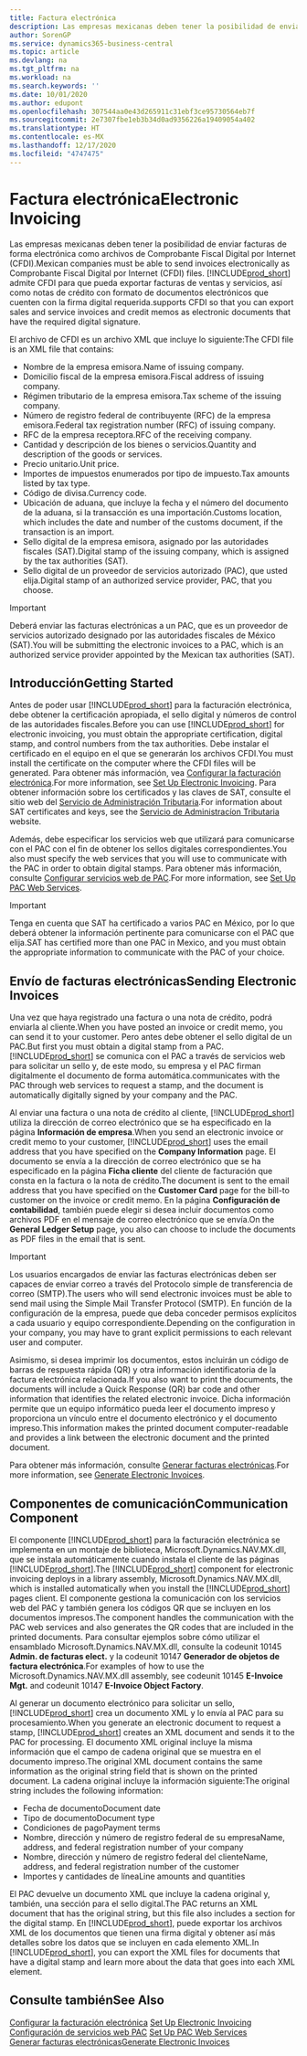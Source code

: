 ```yaml
---
title: Factura electrónica
description: Las empresas mexicanas deben tener la posibilidad de enviar facturas de forma electrónica como archivos de Comprobante Fiscal Digital por Internet (CFDI). Business Central admite CFDI para que pueda exportar facturas de ventas y servicios, y notas de crédito como documentos electrónicos que tienen la firma digital requerida.
author: SorenGP
ms.service: dynamics365-business-central
ms.topic: article
ms.devlang: na
ms.tgt_pltfrm: na
ms.workload: na
ms.search.keywords: ''
ms.date: 10/01/2020
ms.author: edupont
ms.openlocfilehash: 307544aa0e43d265911c31ebf3ce95730564eb7f
ms.sourcegitcommit: 2e7307fbe1eb3b34d0ad9356226a19409054a402
ms.translationtype: HT
ms.contentlocale: es-MX
ms.lasthandoff: 12/17/2020
ms.locfileid: "4747475"
---
```

# <a name="electronic-invoicing"></a><span data-ttu-id="cb206-104">Factura electrónica</span><span class="sxs-lookup"><span data-stu-id="cb206-104">Electronic Invoicing</span></span>
<span data-ttu-id="cb206-105">Las empresas mexicanas deben tener la posibilidad de enviar facturas de forma electrónica como archivos de Comprobante Fiscal Digital por Internet (CFDI).</span><span class="sxs-lookup"><span data-stu-id="cb206-105">Mexican companies must be able to send invoices electronically as Comprobante Fiscal Digital por Internet (CFDI) files.</span></span> [!INCLUDE[prod_short](../../includes/prod_short.md)] <span data-ttu-id="cb206-106">admite CFDI para que pueda exportar facturas de ventas y servicios, así como notas de crédito con formato de documentos electrónicos que cuenten con la firma digital requerida.</span><span class="sxs-lookup"><span data-stu-id="cb206-106">supports CFDI so that you can export sales and service invoices and credit memos as electronic documents that have the required digital signature.</span></span>  

<span data-ttu-id="cb206-107">El archivo de CFDI es un archivo XML que incluye lo siguiente:</span><span class="sxs-lookup"><span data-stu-id="cb206-107">The CFDI file is an XML file that contains:</span></span>  

- <span data-ttu-id="cb206-108">Nombre de la empresa emisora.</span><span class="sxs-lookup"><span data-stu-id="cb206-108">Name of issuing company.</span></span>  
- <span data-ttu-id="cb206-109">Domicilio fiscal de la empresa emisora.</span><span class="sxs-lookup"><span data-stu-id="cb206-109">Fiscal address of issuing company.</span></span>  
- <span data-ttu-id="cb206-110">Régimen tributario de la empresa emisora.</span><span class="sxs-lookup"><span data-stu-id="cb206-110">Tax scheme of the issuing company.</span></span>  
- <span data-ttu-id="cb206-111">Número de registro federal de contribuyente (RFC) de la empresa emisora.</span><span class="sxs-lookup"><span data-stu-id="cb206-111">Federal tax registration number (RFC) of issuing company.</span></span>  
- <span data-ttu-id="cb206-112">RFC de la empresa receptora.</span><span class="sxs-lookup"><span data-stu-id="cb206-112">RFC of the receiving company.</span></span>  
- <span data-ttu-id="cb206-113">Cantidad y descripción de los bienes o servicios.</span><span class="sxs-lookup"><span data-stu-id="cb206-113">Quantity and description of the goods or services.</span></span>  
- <span data-ttu-id="cb206-114">Precio unitario.</span><span class="sxs-lookup"><span data-stu-id="cb206-114">Unit price.</span></span>  
- <span data-ttu-id="cb206-115">Importes de impuestos enumerados por tipo de impuesto.</span><span class="sxs-lookup"><span data-stu-id="cb206-115">Tax amounts listed by tax type.</span></span>  
- <span data-ttu-id="cb206-116">Código de divisa.</span><span class="sxs-lookup"><span data-stu-id="cb206-116">Currency code.</span></span>  
- <span data-ttu-id="cb206-117">Ubicación de aduana, que incluye la fecha y el número del documento de la aduana, si la transacción es una importación.</span><span class="sxs-lookup"><span data-stu-id="cb206-117">Customs location, which includes the date and number of the customs document, if the transaction is an import.</span></span>  
- <span data-ttu-id="cb206-118">Sello digital de la empresa emisora, asignado por las autoridades fiscales (SAT).</span><span class="sxs-lookup"><span data-stu-id="cb206-118">Digital stamp of the issuing company, which is assigned by the tax authorities (SAT).</span></span>  
- <span data-ttu-id="cb206-119">Sello digital de un proveedor de servicios autorizado (PAC), que usted elija.</span><span class="sxs-lookup"><span data-stu-id="cb206-119">Digital stamp of an authorized service provider, PAC, that you choose.</span></span>  

> [!IMPORTANT]  
>  <span data-ttu-id="cb206-120">Deberá enviar las facturas electrónicas a un PAC, que es un proveedor de servicios autorizado designado por las autoridades fiscales de México (SAT).</span><span class="sxs-lookup"><span data-stu-id="cb206-120">You will be submitting the electronic invoices to a PAC, which is an authorized service provider appointed by the Mexican tax authorities (SAT).</span></span>  

## <a name="getting-started"></a><span data-ttu-id="cb206-121">Introducción</span><span class="sxs-lookup"><span data-stu-id="cb206-121">Getting Started</span></span>  
<span data-ttu-id="cb206-122">Antes de poder usar [!INCLUDE[prod_short](../../includes/prod_short.md)] para la facturación electrónica, debe obtener la certificación apropiada, el sello digital y números de control de las autoridades fiscales.</span><span class="sxs-lookup"><span data-stu-id="cb206-122">Before you can use [!INCLUDE[prod_short](../../includes/prod_short.md)] for electronic invoicing, you must obtain the appropriate certification, digital stamp, and control numbers from the tax authorities.</span></span> <span data-ttu-id="cb206-123">Debe instalar el certificado en el equipo en el que se generarán los archivos CFDI.</span><span class="sxs-lookup"><span data-stu-id="cb206-123">You must install the certificate on the computer where the CFDI files will be generated.</span></span> <span data-ttu-id="cb206-124">Para obtener más información, vea [Configurar la facturación electrónica](how-to-set-up-electronic-invoicing.md).</span><span class="sxs-lookup"><span data-stu-id="cb206-124">For more information, see [Set Up Electronic Invoicing](how-to-set-up-electronic-invoicing.md).</span></span> <span data-ttu-id="cb206-125">Para obtener información sobre los certificados y las claves de SAT, consulte el sitio web del [Servicio de Administración Tributaria](https://go.microsoft.com/fwlink/?LinkId=242772).</span><span class="sxs-lookup"><span data-stu-id="cb206-125">For information about SAT certificates and keys, see the [Servicio de Administracíon Tributaria](https://go.microsoft.com/fwlink/?LinkId=242772) website.</span></span>

<span data-ttu-id="cb206-126">Además, debe especificar los servicios web que utilizará para comunicarse con el PAC con el fin de obtener los sellos digitales correspondientes.</span><span class="sxs-lookup"><span data-stu-id="cb206-126">You also must specify the web services that you will use to communicate with the PAC in order to obtain digital stamps.</span></span> <span data-ttu-id="cb206-127">Para obtener más información, consulte [Configurar servicios web de PAC](how-to-set-up-pac-web-services.md).</span><span class="sxs-lookup"><span data-stu-id="cb206-127">For more information, see [Set Up PAC Web Services](how-to-set-up-pac-web-services.md).</span></span>  

> [!IMPORTANT]  
>  <span data-ttu-id="cb206-128">Tenga en cuenta que SAT ha certificado a varios PAC en México, por lo que deberá obtener la información pertinente para comunicarse con el PAC que elija.</span><span class="sxs-lookup"><span data-stu-id="cb206-128">SAT has certified more than one PAC in Mexico, and you must obtain the appropriate information to communicate with the PAC of your choice.</span></span>  

## <a name="sending-electronic-invoices"></a><span data-ttu-id="cb206-129">Envío de facturas electrónicas</span><span class="sxs-lookup"><span data-stu-id="cb206-129">Sending Electronic Invoices</span></span>  
<span data-ttu-id="cb206-130">Una vez que haya registrado una factura o una nota de crédito, podrá enviarla al cliente.</span><span class="sxs-lookup"><span data-stu-id="cb206-130">When you have posted an invoice or credit memo, you can send it to your customer.</span></span> <span data-ttu-id="cb206-131">Pero antes debe obtener el sello digital de un PAC.</span><span class="sxs-lookup"><span data-stu-id="cb206-131">But first you must obtain a digital stamp from a PAC.</span></span> [!INCLUDE[prod_short](../../includes/prod_short.md)] <span data-ttu-id="cb206-132">se comunica con el PAC a través de servicios web para solicitar un sello y, de este modo, su empresa y el PAC firman digitalmente el documento de forma automática.</span><span class="sxs-lookup"><span data-stu-id="cb206-132">communicates with the PAC through web services to request a stamp, and the document is automatically digitally signed by your company and the PAC.</span></span>  

<span data-ttu-id="cb206-133">Al enviar una factura o una nota de crédito al cliente, [!INCLUDE[prod_short](../../includes/prod_short.md)] utiliza la dirección de correo electrónico que se ha especificado en la página **Información de empresa**.</span><span class="sxs-lookup"><span data-stu-id="cb206-133">When you send an electronic invoice or credit memo to your customer, [!INCLUDE[prod_short](../../includes/prod_short.md)] uses the email address that you have specified on the **Company Information** page.</span></span> <span data-ttu-id="cb206-134">El documento se envía a la dirección de correo electrónico que se ha especificado en la página **Ficha cliente** del cliente de facturación que consta en la factura o la nota de crédito.</span><span class="sxs-lookup"><span data-stu-id="cb206-134">The document is sent to the email address that you have specified on the **Customer Card** page for the bill-to customer on the invoice or credit memo.</span></span> <span data-ttu-id="cb206-135">En la página **Configuración de contabilidad**, también puede elegir si desea incluir documentos como archivos PDF en el mensaje de correo electrónico que se envía.</span><span class="sxs-lookup"><span data-stu-id="cb206-135">On the **General Ledger Setup** page, you also can choose to include the documents as PDF files in the email that is sent.</span></span>  

> [!IMPORTANT]  
>  <span data-ttu-id="cb206-136">Los usuarios encargados de enviar las facturas electrónicas deben ser capaces de enviar correo a través del Protocolo simple de transferencia de correo (SMTP).</span><span class="sxs-lookup"><span data-stu-id="cb206-136">The users who will send electronic invoices must be able to send mail using the Simple Mail Transfer Protocol (SMTP).</span></span> <span data-ttu-id="cb206-137">En función de la configuración de la empresa, puede que deba conceder permisos explícitos a cada usuario y equipo correspondiente.</span><span class="sxs-lookup"><span data-stu-id="cb206-137">Depending on the configuration in your company, you may have to grant explicit permissions to each relevant user and computer.</span></span>  

<span data-ttu-id="cb206-138">Asimismo, si desea imprimir los documentos, estos incluirán un código de barras de respuesta rápida (QR) y otra información identificatoria de la factura electrónica relacionada.</span><span class="sxs-lookup"><span data-stu-id="cb206-138">If you also want to print the documents, the documents will include a Quick Response (QR) bar code and other information that identifies the related electronic invoice.</span></span> <span data-ttu-id="cb206-139">Dicha información permite que un equipo informático pueda leer el documento impreso y proporciona un vínculo entre el documento electrónico y el documento impreso.</span><span class="sxs-lookup"><span data-stu-id="cb206-139">This information makes the printed document computer-readable and provides a link between the electronic document and the printed document.</span></span>  

<span data-ttu-id="cb206-140">Para obtener más información, consulte [Generar facturas electrónicas](how-to-generate-electronic-invoices.md).</span><span class="sxs-lookup"><span data-stu-id="cb206-140">For more information, see [Generate Electronic Invoices](how-to-generate-electronic-invoices.md).</span></span>  

## <a name="communication-component"></a><span data-ttu-id="cb206-141">Componentes de comunicación</span><span class="sxs-lookup"><span data-stu-id="cb206-141">Communication Component</span></span>  
<span data-ttu-id="cb206-142">El componente [!INCLUDE[prod_short](../../includes/prod_short.md)] para la facturación electrónica se implementa en un montaje de biblioteca, Microsoft.Dynamics.NAV.MX.dll, que se instala automáticamente cuando instala el cliente de las páginas [!INCLUDE[prod_short](../../includes/prod_short.md)].</span><span class="sxs-lookup"><span data-stu-id="cb206-142">The [!INCLUDE[prod_short](../../includes/prod_short.md)] component for electronic invoicing deploys in a library assembly, Microsoft.Dynamics.NAV.MX.dll, which is installed automatically when you install the [!INCLUDE[prod_short](../../includes/prod_short.md)] pages client.</span></span> <span data-ttu-id="cb206-143">El componente gestiona la comunicación con los servicios web del PAC y también genera los códigos QR que se incluyen en los documentos impresos.</span><span class="sxs-lookup"><span data-stu-id="cb206-143">The component handles the communication with the PAC web services and also generates the QR codes that are included in the printed documents.</span></span> <span data-ttu-id="cb206-144">Para consultar ejemplos sobre cómo utilizar el ensamblado Microsoft.Dynamics.NAV.MX.dll, consulte la codeunit 10145 **Admin. de facturas elect.** y la codeunit 10147 **Generador de objetos de factura electrónica**.</span><span class="sxs-lookup"><span data-stu-id="cb206-144">For examples of how to use the Microsoft.Dynamics.NAV.MX.dll assembly, see codeunit 10145 **E-Invoice Mgt.** and codeunit 10147 **E-Invoice Object Factory**.</span></span>  

 <span data-ttu-id="cb206-145">Al generar un documento electrónico para solicitar un sello, [!INCLUDE[prod_short](../../includes/prod_short.md)] crea un documento XML y lo envía al PAC para su procesamiento.</span><span class="sxs-lookup"><span data-stu-id="cb206-145">When you generate an electronic document to request a stamp, [!INCLUDE[prod_short](../../includes/prod_short.md)] creates an XML document and sends it to the PAC for processing.</span></span> <span data-ttu-id="cb206-146">El documento XML original incluye la misma información que el campo de cadena original que se muestra en el documento impreso.</span><span class="sxs-lookup"><span data-stu-id="cb206-146">The original XML document contains the same information as the original string field that is shown on the printed document.</span></span> <span data-ttu-id="cb206-147">La cadena original incluye la información siguiente:</span><span class="sxs-lookup"><span data-stu-id="cb206-147">The original string includes the following information:</span></span>  

- <span data-ttu-id="cb206-148">Fecha de documento</span><span class="sxs-lookup"><span data-stu-id="cb206-148">Document date</span></span>  
- <span data-ttu-id="cb206-149">Tipo de documento</span><span class="sxs-lookup"><span data-stu-id="cb206-149">Document type</span></span>  
- <span data-ttu-id="cb206-150">Condiciones de pago</span><span class="sxs-lookup"><span data-stu-id="cb206-150">Payment terms</span></span>  
- <span data-ttu-id="cb206-151">Nombre, dirección y número de registro federal de su empresa</span><span class="sxs-lookup"><span data-stu-id="cb206-151">Name, address, and federal registration number of your company</span></span>  
- <span data-ttu-id="cb206-152">Nombre, dirección y número de registro federal del cliente</span><span class="sxs-lookup"><span data-stu-id="cb206-152">Name, address, and federal registration number of the customer</span></span>  
- <span data-ttu-id="cb206-153">Importes y cantidades de línea</span><span class="sxs-lookup"><span data-stu-id="cb206-153">Line amounts and quantities</span></span>  

<span data-ttu-id="cb206-154">El PAC devuelve un documento XML que incluye la cadena original y, también, una sección para el sello digital.</span><span class="sxs-lookup"><span data-stu-id="cb206-154">The PAC returns an XML document that has the original string, but this file also includes a section for the digital stamp.</span></span> <span data-ttu-id="cb206-155">En [!INCLUDE[prod_short](../../includes/prod_short.md)], puede exportar los archivos XML de los documentos que tienen una firma digital y obtener así más detalles sobre los datos que se incluyen en cada elemento XML.</span><span class="sxs-lookup"><span data-stu-id="cb206-155">In [!INCLUDE[prod_short](../../includes/prod_short.md)], you can export the XML files for documents that have a digital stamp and learn more about the data that goes into each XML element.</span></span>  

## <a name="see-also"></a><span data-ttu-id="cb206-156">Consulte también</span><span class="sxs-lookup"><span data-stu-id="cb206-156">See Also</span></span>  
 <span data-ttu-id="cb206-157">[Configurar la facturación electrónica](how-to-set-up-electronic-invoicing.md) </span><span class="sxs-lookup"><span data-stu-id="cb206-157">[Set Up Electronic Invoicing](how-to-set-up-electronic-invoicing.md) </span></span>  
 <span data-ttu-id="cb206-158">[Configuración de servicios web PAC](how-to-set-up-pac-web-services.md) </span><span class="sxs-lookup"><span data-stu-id="cb206-158">[Set Up PAC Web Services](how-to-set-up-pac-web-services.md) </span></span>  
 [<span data-ttu-id="cb206-159">Generar facturas electrónicas</span><span class="sxs-lookup"><span data-stu-id="cb206-159">Generate Electronic Invoices</span></span>](how-to-generate-electronic-invoices.md)
